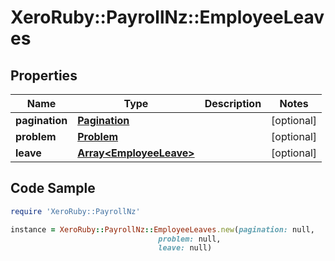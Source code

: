 # XeroRuby::PayrollNz::EmployeeLeaves

## Properties

Name | Type | Description | Notes
------------ | ------------- | ------------- | -------------
**pagination** | [**Pagination**](Pagination.md) |  | [optional] 
**problem** | [**Problem**](Problem.md) |  | [optional] 
**leave** | [**Array&lt;EmployeeLeave&gt;**](EmployeeLeave.md) |  | [optional] 

## Code Sample

```ruby
require 'XeroRuby::PayrollNz'

instance = XeroRuby::PayrollNz::EmployeeLeaves.new(pagination: null,
                                 problem: null,
                                 leave: null)
```


